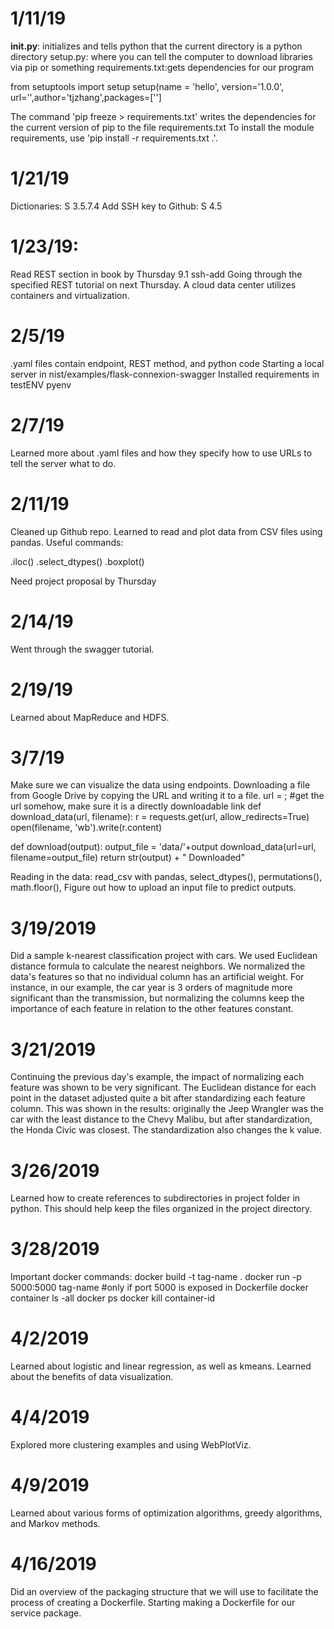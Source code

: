 
# 1/11/19
__init.py__: initializes and tells python that the current directory
is a python directory setup.py: where you can tell the computer to
download libraries via pip or something requirements.txt:gets
dependencies for our program

from setuptools import setup
setup(name = 'hello', version='1.0.0', url='',author='tjzhang',packages=['']

The command 'pip freeze > requirements.txt' writes the dependencies
for the current version of pip to the file requirements.txt To install
the module requirements, use 'pip install -r requirements.txt .'.

# 1/21/19
Dictionaries: S 3.5.7.4
Add SSH key to Github: S 4.5

# 1/23/19:
Read REST section in book by Thursday 9.1 ssh-add
Going through the specified REST tutorial on next Thursday.
A cloud data center utilizes containers and virtualization.

# 2/5/19
.yaml files contain endpoint, REST method, and python code
Starting a local server in nist/examples/flask-connexion-swagger
Installed requirements in testENV pyenv

# 2/7/19
Learned more about .yaml files and how they specify how to use
URLs to tell the server what to do.

# 2/11/19
Cleaned up Github repo.
Learned to read and plot data from CSV files using pandas.
Useful commands:

.iloc()
.select_dtypes()
.boxplot()

Need project proposal by Thursday

# 2/14/19
Went through the swagger tutorial.

# 2/19/19
Learned about MapReduce and HDFS.

# 3/7/19
Make sure we can visualize the data using endpoints.
Downloading a file from Google Drive by copying the URL and writing it to a file.
url = ; #get the url somehow, make sure it is a directly downloadable link
def download_data(url, filename):
    r = requests.get(url, allow_redirects=True)
    open(filename, 'wb').write(r.content)

def download(output):
    output_file = 'data/'+output
    download_data(url=url, filename=output_file)
    return str(output) + " Downloaded"

Reading in the data:
read_csv with pandas, select_dtypes(), permutations(), math.floor(),
Figure out how to upload an input file to predict outputs.

# 3/19/2019
Did a sample k-nearest classification project with cars. We used Euclidean
distance formula to calculate the nearest neighbors. We normalized the data's
features so that no individual column has an artificial weight. For instance,
in our example, the car year is 3 orders of magnitude more significant than the
transmission, but normalizing the columns keep the importance of each feature
in relation to the other features constant.

# 3/21/2019
Continuing the previous day's example, the impact of normalizing each feature
was shown to be very significant. The Euclidean distance for each point in the
dataset adjusted quite a bit after standardizing each feature column. This was
shown in the results: originally the Jeep Wrangler was the car with the least
distance to the Chevy Malibu, but after standardization, the Honda Civic was
closest. The standardization also changes the k value.

# 3/26/2019
Learned how to create references to subdirectories in project folder in python.
This should help keep the files organized in the project directory.

# 3/28/2019
Important docker commands:
	docker build -t tag-name .
	docker run -p 5000:5000 tag-name #only if port 5000 is exposed in Dockerfile
	docker container ls -all
	docker ps
	docker kill container-id

# 4/2/2019
Learned about logistic and linear regression, as well as kmeans. Learned about
the benefits of data visualization.

# 4/4/2019
Explored more clustering examples and using WebPlotViz.

# 4/9/2019
Learned about various forms of optimization algorithms, greedy algorithms, and
Markov methods.

# 4/16/2019
Did an overview of the packaging structure that we will use to facilitate the 
process of creating a Dockerfile. Starting making a Dockerfile for our service
package.
